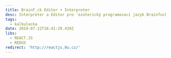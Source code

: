```yaml
---
title: BrainF_ck Editor + Interpreter
desc: Interpreter a Editor pro 'ezoterický programovací jazyk Brainfuck'
tags:
  - kalkulacka
date: 2019-07-22T16:41:29.439Z
libs:
  - REACT.JS
  - REDUX
redirect: 'http://reactjs.8u.cz/'
---
```

 
